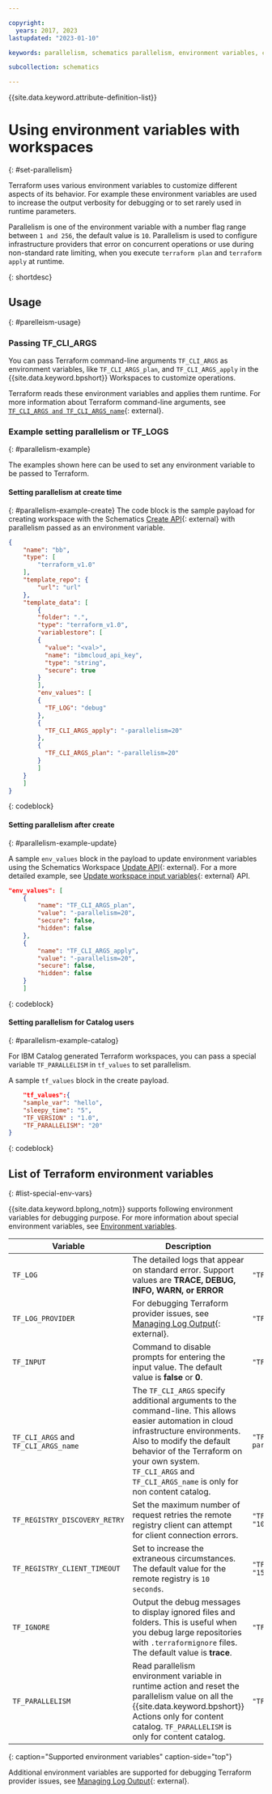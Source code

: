 ```yaml
---

copyright:
  years: 2017, 2023
lastupdated: "2023-01-10"

keywords: parallelism, schematics parallelism, environment variables, command-line configuration, env vars

subcollection: schematics

---
```


{{site.data.keyword.attribute-definition-list}}


# Using environment variables with workspaces
{: #set-parallelism}

Terraform uses various environment variables to customize different aspects of its behavior. For example these environment variables are used to increase the output verbosity for debugging or to set rarely used in runtime parameters. 

Parallelism is one of the environment variable with a number flag range between `1 and 256`, the default value is `10`. Parallelism is used to configure infrastructure providers that error on concurrent operations or use during non-standard rate limiting, when you execute `terraform plan` and `terraform apply` at runtime.

{: shortdesc}

## Usage
{: #parelleism-usage}


### Passing TF_CLI_ARGS
You can pass Terraform command-line arguments `TF_CLI_ARGS` as environment variables, like `TF_CLI_ARGS_plan`, and `TF_CLI_ARGS_apply` in the {{site.data.keyword.bpshort}} Workspaces to customize operations. 

Terraform reads these environment variables and applies them runtime. For more information about Terraform command-line arguments, see [`TF_CLI_ARGS and TF_CLI_ARGS_name`](https://developer.hashicorp.com/terraform/cli/config/environment-variables#tf_cli_args-and-tf_cli_args_name){: external}. 

### Example setting parallelism or TF_LOGS 
{: #parallelism-example}

The examples shown here can be used to set any environment variable to be passed to Terraform. 

#### Setting parallelism at create time
{: #parallelism-example-create}
The code block is the sample payload for creating workspace with the Schematics [Create API](https://cloud.ibm.com/apidocs/schematics/schematics#create-workspace){: external} with parallelism passed as an environment variable.

```json
{
    "name": "bb",
    "type": [
        "terraform_v1.0"
    ],
    "template_repo": {
        "url": "url"
    },
    "template_data": [
        {
        "folder": ".",
        "type": "terraform_v1.0",
        "variablestore": [
        {
          "value": "<val>",
          "name": "ibmcloud_api_key",
          "type": "string",
          "secure": true
        }
        ],
        "env_values": [
        {
          "TF_LOG": "debug"
        },
        {
          "TF_CLI_ARGS_apply": "-parallelism=20"
        },
        {
          "TF_CLI_ARGS_plan": "-parallelism=20"
        }
        ]
    }
    ]
}
```
{: codeblock}

#### Setting parallelism after create
{: #parallelism-example-update}

A sample `env_values` block in the payload to update environment variables using the Schematics Workspace [Update API](https://cloud.ibm.com/apidocs/schematics/schematics#replace-workspace){: external}. For a more detailed example, see [Update workspace input variables](/apidocs/schematics/schematics#replace-workspace-inputs){: external} API.

```json
"env_values": [
    {
        "name": "TF_CLI_ARGS_plan",
        "value": "-parallelism=20",
        "secure": false,
        "hidden": false
    },
    {
        "name": "TF_CLI_ARGS_apply",
        "value": "-parallelism=20",
        "secure": false,
        "hidden": false
    }
    ]
```
{: codeblock}

#### Setting parallelism for Catalog users
{: #parallelism-example-catalog}

For IBM Catalog generated Terraform workspaces, you can pass a special variable `TF_PARALLELISM` in `tf_values` to set parallelism.

A sample `tf_values` block in the create payload.

```json
    "tf_values":{
    "sample_var": "hello",
    "sleepy_time": "5",
    "TF_VERSION" : "1.0",
    "TF_PARALLELISM": "20"
}
```
{: codeblock}

## List of Terraform environment variables
{: #list-special-env-vars}

{{site.data.keyword.bplong_notm}} supports following environment variables for debugging purpose. For more information about special environment variables, see [Environment variables](https://developer.hashicorp.com/terraform/cli/config/environment-variables). 

| Variable | Description | Usage |
| ----  | ----- | ----- |
| `TF_LOG` | The detailed logs that appear on standard error. Support values are **TRACE, DEBUG, INFO, WARN, or ERROR** | `"TF_LOG": "TRACE"` |
| `TF_LOG_PROVIDER` | For debugging Terraform provider issues, see [Managing Log Output](https://developer.hashicorp.com/terraform/plugin/log/managing){: external}. | `"TF_LOG_PROVIDER": "TRACE"` |
| `TF_INPUT` | Command to disable prompts for entering the input value. The default value is **false** or **0**.| `"TF_INPUT": "0"` |
| `TF_CLI_ARGS` and `TF_CLI_ARGS_name` | The `TF_CLI_ARGS` specify additional arguments to the command-line. This allows easier automation in cloud infrastructure environments. Also to modify the default behavior of the Terraform on your own system. `TF_CLI_ARGS` and `TF_CLI_ARGS_name` is only for non content catalog.| `"TF_CLI_ARGS_apply": "-parallelism=20"`|
| `TF_REGISTRY_DISCOVERY_RETRY` | Set the maximum number of request retries the remote registry client can attempt for client connection errors.| `"TF_REGISTRY_DISCOVERY_RETRY": "10"`|
| `TF_REGISTRY_CLIENT_TIMEOUT` | Set to increase the extraneous circumstances. The default value for the remote registry is `10 seconds`.| `"TF_REGISTRY_CLIENT_TIMEOUT": "15"`|
| `TF_IGNORE` | Output the debug messages to display ignored files and folders. This is useful when you debug large repositories with `.terraformignore` files. The default value is **trace**.| `"TF_IGNORE": "trace"`|
| `TF_PARALLELISM` | Read parallelism environment variable in runtime action and reset the parallelism value on all the {{site.data.keyword.bpshort}} Actions only for content catalog. `TF_PARALLELISM` is only for content catalog. |`"TF_PARALLELISM": "20"`|
{: caption="Supported environment variables" caption-side="top"}


Additional environment variables are supported for debugging Terraform provider issues, see [Managing Log Output](https://developer.hashicorp.com/terraform/plugin/log/managing){: external}. 




